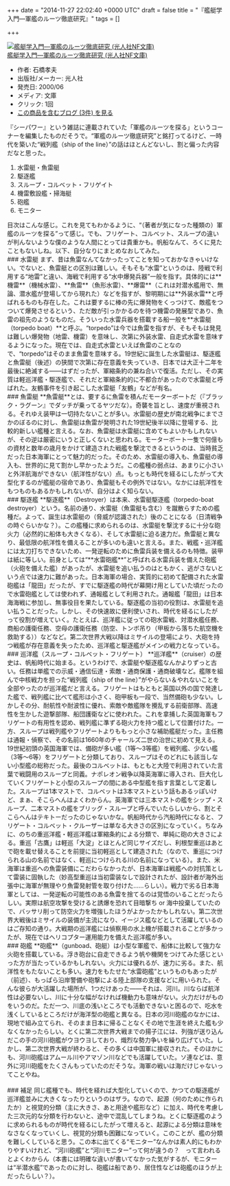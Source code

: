 
+++
date = "2014-11-27 22:02:40 +0000 UTC"
draft = false
title = "『艦艇学入門―軍艦のルーツ徹底研究』"
tags = []

+++
<div class="hatena-asin-detail"><a href="http://www.amazon.co.jp/exec/obidos/ASIN/4769822774/bestylesnet-22/"><img src="http://ecx.images-amazon.com/images/I/4107mjZynhL._SL160_.jpg" class="hatena-asin-detail-image" alt="艦艇学入門―軍艦のルーツ徹底研究 (光人社NF文庫)" title="艦艇学入門―軍艦のルーツ徹底研究 (光人社NF文庫)"/></a><div class="hatena-asin-detail-info"><a href="http://www.amazon.co.jp/exec/obidos/ASIN/4769822774/bestylesnet-22/">艦艇学入門―軍艦のルーツ徹底研究 (光人社NF文庫)</a><ul><li><span class="hatena-asin-detail-label">作者:</span> 石橋孝夫</li><li><span class="hatena-asin-detail-label">出版社/メーカー:</span> 光人社</li><li><span class="hatena-asin-detail-label">発売日:</span> 2000/06</li><li><span class="hatena-asin-detail-label">メディア:</span> 文庫</li><li> <span class="hatena-asin-detail-label">クリック</span>: 1回</li><li><a href="http://d.hatena.ne.jp/asin/4769822774/bestylesnet-22" target="_blank">この商品を含むブログ (3件) を見る</a></li></ul></div><div class="hatena-asin-detail-foot"></div></div>『シーパワー』という雑誌に連載されていた「軍艦のルーツを探る」というコーナーを編集したものだそうで。“軍艦のルーツ徹底研究”と銘打ってるけど、一時代を築いた“戦列艦（ship of the line）”の話はほとんどないし、割と偏った内容だなと思った。

<ol>
<li>水雷艇・魚雷艇</li>
<li>駆逐艦</li>
<li>スループ・コルベット・フリゲイト</li>
<li>機雷敷設艦・掃海艇</li>
<li>砲艦</li>
<li>モニター</li>
</ol>目次はこんな感じ。これを見てもわかるように、“（著者が気になった種類の）軍艦のルーツを探る”って感じ。でも、フリゲート、コルベット、スループの違いが判んないような僕のような人間にとっては貴重かも。帆船なんて、ろくに見たこともないしね。以下、自分なりにまとめなおしてみた。

<div class="section">
    ### 水雷艇
    まず、昔は魚雷なんてなかったってことを知っておかなきゃいけない。でないと、魚雷艇との区別は難しい。そもそも“水雷”というのは、陸戦で利用する“地雷”と違い、海戦で利用する“水中爆発兵器”一般を指す。具体的には**機雷**（機械水雷）、**魚雷**（魚形水雷）、**爆雷**（これは対潜水艦用で、無論、潜水艦が登場してから現れた）などを指すが、黎明期には**外装水雷**と呼ばれるものも存在した。これは要するに棒の先に爆発物をくっつけて、敵艦をつついて爆発させるという、ただ敵が引っかかるのを待つ機雷の発展型であり、魚雷の祖先のようなものだ。そういった水雷兵器を搭載する船一般を**水雷艇（torpedo boat）**と呼ぶ。“torpedo”は今では魚雷を指すが、そもそもは発見は難しい爆発物（地雷、機雷）を意味し、次第に外装水雷、自走式水雷を意味するようになった。現在では、自走式水雷といえば魚雷のことなので、“torpedo”はそのまま魚雷を意味する。19世紀に誕生した水雷艇は、駆逐艦と魚雷艇（後述）の狭間で次第に存在意義を失っていき、日本では大正十二年を最後に絶滅する――はずだったが、軍縮条約の兼ね合いで復活。ただし、その実質は軽巡洋艦・駆逐艦で、それだと軍縮条約的に不都合があったので水雷艇と呼ばれた。友鶴事件を引き起こした水雷艇「友鶴」などが有名。

</div>
<div class="section">
    ### 魚雷艇
    **魚雷艇**とは、要するに魚雷を積んだモーターボートだ（『ブラック・ラグーン』でダッチが乗ってるヤツだな）。奇襲を旨とし、速度が重視される。それゆえ装甲は一切持たないことが多い。水雷艇の歴史が南北戦争にまでさかのぼるのに対し、魚雷艇は魚雷が発明された19世紀後半以降に登場する、比較的新しい艦種と言える。なお、魚雷艇は水雷艇に含めてもよいかもしれないが、その逆は厳密にいうと正しくないと思われる。モーターボート一隻で何億もの資材と数年の歳月をかけて建造された戦艦を撃沈できるというのは、当時貧乏だった日本海軍にとって魅力的だった。そのため、水雷艇の導入も、魚雷艇の導入も、世界的に見て割かし早かったようだ。この艦種の弱点は、あまりに小さいと外洋航海ができない（航洋性がない）点。もっとも時代を経るにしたがって大型化するのが艦艇の宿命であり、魚雷艇もその例外ではない。なかには航洋性をもつものもあるかもしれないが、自分はよく知らない。

</div>
<div class="section">
    ### 駆逐艦
    **駆逐艦**（Destroyer）は本来、水雷艇駆逐艦（torpedo-boat destroyer）という。名前の通り、水雷艇（魚雷艇も含む）を蹴散らすための艦種だ。よって、誕生は水雷艇の（脅威が認識された）後のことになる（日清戦争の時ぐらいかな？）。この艦種に求められるのは、水雷艇を撃沈するに十分な砲火力（必然的に船体も大きくなる）、そして水雷艇に迫る速力だ。魚雷艇と異なり、最低限の航洋性を備えることが多いのも違いと言える。また、戦艦・巡洋艦には太刀打ちできないため、一発逆転のために魚雷兵装を備えるのも特徴。装甲は紙に等しい。前身としては“**水雷砲艦**”と呼ばれる水雷兵装を備えた砲艦（火砲を備えた艦）があったが、水雷艇を追い払うのはともかく、逃がさないという点では速力に難があった。日本海軍の場合、実質的に初めて配備された水雷砲艦は「龍田」だったが、すでに駆逐艦の時代が幕開け用としていた頃だったので水雷砲艦としては使われず、通報艦として利用された。通報艦「龍田」は日本海海戦に参加し、無事役目を果たしている。駆逐艦の当初の役割は、水雷艇を追い払うことだった。しかし、その快速故に便利使いされ、時代を経るにしたがって役割が増えていく。たとえば、巡洋艦に従っての砲水雷戦、対潜水艦任務、商船の護衛任務、空母の護衛任務（防空、トンボ吊り（甲板から落ちた航空機を救助する））などなど。第二次世界大戦以降はミサイルの登場により、大砲を持つ戦艦が存在意義を失ったため、巡洋艦と駆逐艦がメインの戦力となっている。

</div>
<div class="section">
    ### 巡洋艦（スループ・コルベット・フリゲート）
    **巡洋艦**（cruiser）の歴史は、帆船時代に始まる。というわけで、水雷艇や駆逐艦なんかよりずっと古い。任務は単艦での示威・通信伝達・索敵・通商保護・通商破壊など。艦隊を組んで中核戦力を担った“戦列艦（ship of the line）”がやらない＆やれないことを全部やったのが巡洋艦だと言える。フリゲートはもともと英国以外の国で発達した艦で、戦列艦に比べて艦形は小さく、砲甲板も一段で、当然備砲も少ない。しかしその分、耐航性や耐波性に優れ、索敵や敵艦隊を攪乱する前衛部隊、高速性を生かした遊撃部隊、船団護衛などに使われた。これを拿捕した英国海軍もフリゲートの有用性を認め、戦列艦に準ずる砲火力を持つ艦として位置付けた。一方、スループは戦列艦やフリゲートよりももっと小さな補助艦艇だった。主任務は通報・偵察で、その名前は1660年のチャールズ二世の治世に初めて見える。19世紀初頭の英国海軍では、備砲が多い艦（1等～3等艦）を戦列艦、少ない艦（3等～6等）をフリゲートと分類しており、スループはそのどれにも該当しない小型艦の総称だった。最後のコルベットは、もともと大陸で利用されていた言葉で戦闘用のスループと同義。ナポレオン戦争以降英海軍に導入され、巨大化していくフリゲートと小型のスループの間にある中型艦を指す言葉として定着した。スループは1本マストで、コルベットは3本マストという話もあるッぽいけど、まぁ、そこらへんはよくわからん。英海軍では三本マストの艦をシップ・スループ、二本マストの艦をブリッグ・スループと呼んでいたらしいから、割とそこらへんはテキトーだったのじゃないかな。帆船時代から汽船時代になると、フリゲート・コルベット・クルーザーは単なる大きさの区別になっていく。ちなみに、のちの重巡洋艦・軽巡洋艦は軍縮条約による分類で、単純に砲の大きさによる。重巡「古鷹」は軽巡「大淀」とほとんど同じサイズだし、利根型重巡はあとで砲を載せ替えることを前提に当初軽巡として建造された（なので、重巡につけられる山の名前ではなく、軽巡につけられる川の名前になっている）。また、米海軍は重巡への魚雷装備にこだわらなかったが、日本海軍は戦艦への対抗策として雷装に固執した（妙高型重巡は当初雷装なしで設計されたが、設計者が海外出張中に海軍が無理やり魚雷発射管を取り付けた……らしい）。戦力で劣る日本海軍としては、一発逆転の可能性のある魚雷を捨てるのは覚悟のいることだったらしい。実際は航空攻撃を受けると誘爆を恐れて目暗撃ち or 海中投棄していたので、バッサリ削って防空火力を増強したほうがよかったかもしれない。第二次世界大戦後はミサイルの装備が主流になり、イージス艦などとして活躍しているのはご存知の通り。大戦期の巡洋艦には偵察用の水上機が搭載されることが多かったが、現在ではヘリコプター運用能力を備えた巡洋艦が多い。

</div>
<div class="section">
    ### 砲艦
    **砲艦**（gunboad、砲艇）は小型な軍艦で、船体に比較して強力な火砲を搭載している。浮き砲台に自走できるよう帆や機関をつけてみた感じといった方が当たっているかもしれない。火力には優れるが、速力に劣る。また、航洋性をもたないことも多い。速力をもたせた“水雷砲艦”というものもあったが（前述）、もっぱら沿岸警備や砲撃による陸上部隊の支援などに用いられた。そんな彼らが大活躍した場所が、1つだけあった――それは、河川。川ならば航洋性は必要ないし、川に十分な幅がなければ機動力も意味がない。火力だけがものをいうのだ。ただ一つ、川底の浅いところでも活動できないと困るので、吃水を浅くしているところだけが海洋型の砲艦と異なる。日本の河川砲艦のなかには、現地で組み立てられ、そのまま日本に帰ることなくその地で生涯を終えた艦も少なくなかったらしい。とくに第二次世界大戦までの揚子江には、列強が送り込んだこの手の河川砲艦がウヨウヨしており、熾烈な勢力争いを繰り広げていた。しかし、第二次世界大戦が終わると、その多くは中国軍に接収された。そのほかにも、河川砲艦はアムール川やアマゾン川などでも活躍していた。ソ連などは、意外に河川砲艦をたくさんもっていたのだそうな。海軍の戦いは海だけじゃないってことやね。<br/>
<br/>


</div>
<div class="section">
    ### 補足
    同じ艦種でも、時代を経れば大型化していくので、かつての駆逐艦が巡洋艦並みに大きくなったりというのはザラ。なので、起源（何のために作られたか）と視覚的分類（主に大きさ、あと用途や艦形など）に加え、時代を考慮した三次元的な分類を行わないと、途中で混乱してしまうね。とくに駆逐艦のように求められるものが時代を経るにしたがって増えると、起源による分類は意味をなさなくなっていくし、視覚的分類も困難になっていく。このことが、艦の分類を難しくしていると思う。この本に出てくる“モニター”なんかは素人的にもわかりやすいけれど、“河川砲艦”と“河川モニター”って何が違うの？　って言われるとよくわからん（本書には明確な違いが書いてなかった気がするが、モニターは“半潜水艦”であったのに対し、砲艦は船であり、居住性などは砲艦のほうが上だったらしい？）。

</div>

